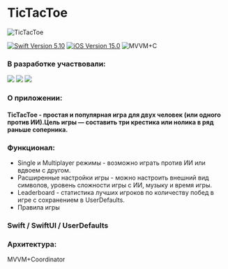 # TicTacToe

![TicTacToe](TicTacToe/Resources/Assets.xcassets/readme.imageset/readme.png)
<p align="left"> 
<a href="https://swift.org">
<img src="https://img.shields.io/badge/Swift-5.10-mediumslateblue" alt="Swift Version 5.10" /></a>
<a href="https://developer.apple.com/ios/">
<img src="https://img.shields.io/badge/iOS-15.0%2B-indianred" alt="iOS Version 15.0"/></a>
<img src="https://img.shields.io/badge/MVVM+C-goldenrod" alt="MVVM+C" />
</p>

### В разработке участвовали:
<p align="left"> 
<a href="https://github.com/KellerDmitriy">
<img src="https://img.shields.io/badge/KellerDmitriy-mediumslateblue"/></a>
<a href="https://github.com/illiasab">
<img src="https://img.shields.io/badge/illiasab-indianred"/></a>
<a href="https://github.com/KateKashko">
<img src="https://img.shields.io/badge/KateKashko-goldenrod"/></a>
</p>

### О приложении:

#### TicTacToe - простая и популярная игра для двух человек (или одного против ИИ).Цель игры — составить три крестика или нолика в ряд раньше соперника.

### Функционал:
  * Single и Multiplayer режимы - возможно играть против ИИ или вдвоем с другом.
  * Расширенные настройки игры - можно настроить внешний вид символов, уровень сложности игры с ИИ, музыку и время игры.
  * Leaderboard - статистика лучших игроков по количеству побед в игре с сохранением в UserDefaults.
  * Правила игры

### Swift / SwiftUI / UserDefaults
  
### Архитектура: 
MVVM+Coordinator
